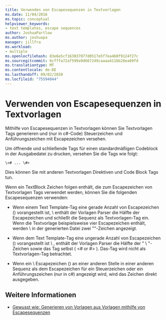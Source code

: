 ```yaml
---
title: Verwenden von Escapesequenzen in Textvorlagen
ms.date: 11/04/2016
ms.topic: conceptual
helpviewer_keywords:
- text templates, escape sequences
author: JoshuaPartlow
ms.author: joshuapa
manager: jillfra
ms.workload:
- multiple
ms.openlocfilehash: 83e6e5cf163037077d0517e5f7ea460f9124f27c
ms.sourcegitcommit: 6cfffa72af599a9d667249caaaa411bb28ea69fd
ms.translationtype: MT
ms.contentlocale: de-DE
ms.lasthandoff: 09/02/2020
ms.locfileid: "75594044"
---
```

# <a name="use-escape-sequences-in-text-templates"></a>Verwenden von Escapesequenzen in Textvorlagen

Mithilfe von Escapesequenzen in Textvorlagen können Sie Textvorlagen Tags generieren und (nur in c#-Code) Steuerzeichen und Anführungszeichen mit Escapezeichen versehen.

Um öffnende und schließende Tags für einen standardmäßigen Codeblock in der Ausgabedatei zu drucken, versehen Sie die Tags wie folgt:

```
\<# ... \#>
```

Dies können Sie mit anderen Textvorlagen Direktiven und Code Block Tags tun.

Wenn ein TextBlock Zeichen folgen enthält, die zum Escapezeichen von Textvorlagen Tags verwendet werden, können Sie die folgenden Escapesequenzen verwenden:

- Wenn einem Text Template-Tag eine gerade Anzahl von Escapezeichen () vorangestellt ist, \\ enthält der Vorlagen Parser die Hälfte der Escapezeichen und schließt die Sequenz als Textvorlagen-Tag ein. Wenn die Textvorlage beispielsweise vier Escapezeichen enthält, werden \\ in der generierten Datei zwei ""-Zeichen angezeigt.

- Wenn dem Text Template-Tag eine ungerade Anzahl von Escapezeichen () vorangestellt ist \\ , enthält der Vorlagen Parser die Hälfte der " \\ "-Zeichen sowie das Tag selbst ( \<# or #> ). Das-Tag wird nicht als Textvorlagen-Tag betrachtet.

- Wenn ein \\ Escapezeichen () an einer anderen Stelle in einer anderen Sequenz als dem Escapezeichen für ein Steuerzeichen oder ein Anführungszeichen (nur in c#) angezeigt wird, wird das Zeichen direkt ausgegeben.

## <a name="see-also"></a>Weitere Informationen

- [Gewusst wie: Generieren von Vorlagen aus Vorlagen mithilfe von Escapesequenzen](../modeling/how-to-generate-templates-from-templates-by-using-escape-sequences.md)
